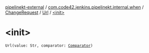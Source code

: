 [pipelinekt-external](../../../index.md) / [com.code42.jenkins.pipelinekt.internal.when](../../index.md) / [ChangeRequest](../index.md) / [Url](index.md) / [&lt;init&gt;](./-init-.md)

# &lt;init&gt;

`Url(value: Str, comparator: `[`Comparator`](../../../com.code42.jenkins.pipelinekt.core/-comparator/index.md)`)`